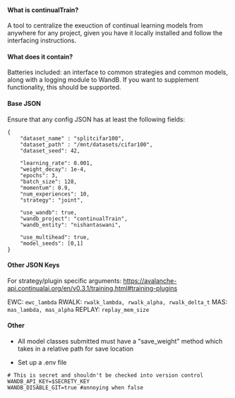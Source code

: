 #### What is continualTrain?

A tool to centralize the exeuction of continual learning models from anywhere for any project, given you have it locally installed and follow the interfacing instructions.

#### What does it contain?

Batteries included: an interface to common strategies and common models, along with a logging module to WandB. If you want to supplement functionality, this should be supported.

#### Base JSON
Ensure that any config JSON has at least the following fields:

```
{
    "dataset_name" : "splitcifar100",
    "dataset_path" : "/mnt/datasets/cifar100",
    "dataset_seed": 42,
    
    "learning_rate": 0.001,
    "weight_decay": 1e-4,
    "epochs": 3,
    "batch_size": 128,
    "momentum": 0.9,
    "num_experiences": 10,
    "strategy": "joint",

    "use_wandb": true,
    "wandb_project": "continualTrain",
    "wandb_entity": "nishantaswani",

    "use_multihead": true,
    "model_seeds": [0,1]
}
```
#### Other JSON Keys
For strategy/plugin specific arguments:
https://avalanche-api.continualai.org/en/v0.3.1/training.html#training-plugins

EWC: `ewc_lambda`
RWALK: `rwalk_lambda, rwalk_alpha, rwalk_delta_t`
MAS: `mas_lambda, mas_alpha`
REPLAY: `replay_mem_size`

#### Other
- All model classes submitted must have a "save_weight" method which takes in a relative path for save location

- Set up a .env file

```env
# This is secret and shouldn't be checked into version control
WANDB_API_KEY=$SECRETY_KEY
WANDB_DISABLE_GIT=true #annoying when false
```
